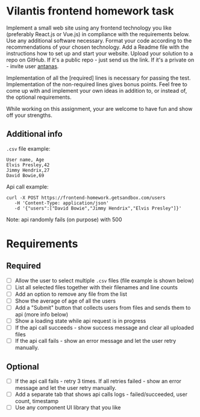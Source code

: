 # Vilantis frontend homework task

Implement a small web site using any frontend technology you like (preferably React.js or Vue.js) in compliance with the requirements below. Use any additional software necessary. Format your code according to the recommendations of your chosen technology. Add a Readme file with the instructions how to set up and start your website. Upload your solution to a repo on GitHub. If it's a public repo - just send us the link. If it's a private on - invite user [antanas](https://github.com/antanas).

Implementation of all the [required] lines is necessary for passing the test. Implementation of the non-required lines gives bonus points. Feel free to come up with and implement your own ideas in addition to, or instead of, the optional requirements.

While working on this assignment, your are welcome to have fun and show off your strengths.

## Additional info
`.csv` file example:
```
User name, Age
Elvis Presley,42
Jimmy Hendrix,27
David Bowie,69
```

Api call example:
```
curl -X POST https://frontend-homework.getsandbox.com/users
   -H 'Content-Type: application/json'
   -d '{"users":["David Bowie","Jimmy Hendrix","Elvis Presley"]}'
```
Note: api randomly fails (on purpose) with 500

# Requirements
## Required 
- [ ] Allow the user to select multiple `.csv` files (file example is shown below)
- [ ] List all selected files together with their filenames and line counts
- [ ] Add an option to remove any file from the list
- [ ] Show the average of age of all the users
- [ ] Add a "Submit" button that collects users from files and sends them to api (more info below)
- [ ] Show a loading state while api request is in progress
- [ ] If the api call succeeds - show success message and clear all uploaded files
- [ ] If the api call fails - show an error message and let the user retry manually.

## Optional
- [ ] If the api call fails - retry 3 times. If all retries failed - show an error message and let the user retry manually.
- [ ] Add a separate tab that shows api calls logs - failed/succeeded, user count, timestamp
- [ ] Use any component UI library that you like
